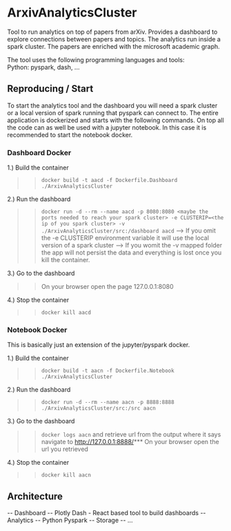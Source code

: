 # ArxivAnalyticsCluster
Tool to run analytics on top of papers from arXiv. Provides a dashboard to explore connections between papers and topics. The analytics run inside a spark cluster. The papers are enriched with the microsoft academic graph. 

The tool uses the following programming languages and tools:  
Python: pyspark, dash, ...

## Reproducing / Start
To start the analytics tool and the dashboard you will need a spark cluster or a local version of spark running that pyspark can connect to. The entire application is dockerized and starts with the following commands.
On top all the code can as well be used with a jupyter notebook. In this case it is recommended to start the notebook docker. 

### Dashboard Docker
1.) Build the container
>> ``docker build -t aacd -f Dockerfile.Dashboard ./ArxivAnalyticsCluster``  

2.) Run the dashboard
>> ``docker run -d --rm --name aacd -p 8080:8080 <maybe the ports needed to reach your spark cluster> -e CLUSTERIP=<the ip of you spark cluster> -v ./ArxivAnalyticsCluster/src:/dashboard aacd``
--> If you omit the -e CLUSTERIP environment variable it will use the local version of a spark cluster
--> If you womit the -v mapped folder the app will not persist the data and everything is lost once you kill the container.

3.) Go to the dashboard
>> On your browser open the page 127.0.0.1:8080

4.) Stop the container
>> ``docker kill aacd``

### Notebook Docker
This is basically just an extension of the jupyter/pyspark docker.

1.) Build the container
>> ``docker build -t aacn -f Dockerfile.Notebook ./ArxivAnalyticsCluster``

2.) Run the dashboard
>> ``docker run -d --rm --name aacn -p 8888:8888 ./ArxivAnalyticsCluster/src:/src aacn``

3.) Go to the dashboard
>> ``docker logs aacn`` and retrieve url from the output where it says navigate to http://127.0.0.1:8888/***
>> On your browser open the url you retrieved

4.) Stop the container
>> ``docker kill aacn``

## Architecture
-- Dashboard -- 
Plotly Dash - React based tool to build dashboards
-- Analytics --
Python Pyspark
-- Storage --
...
